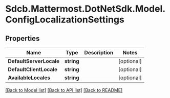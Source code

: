# Sdcb.Mattermost.DotNetSdk.Model.ConfigLocalizationSettings
## Properties

Name | Type | Description | Notes
------------ | ------------- | ------------- | -------------
**DefaultServerLocale** | **string** |  | [optional] 
**DefaultClientLocale** | **string** |  | [optional] 
**AvailableLocales** | **string** |  | [optional] 

[[Back to Model list]](../README.md#documentation-for-models) [[Back to API list]](../README.md#documentation-for-api-endpoints) [[Back to README]](../README.md)

